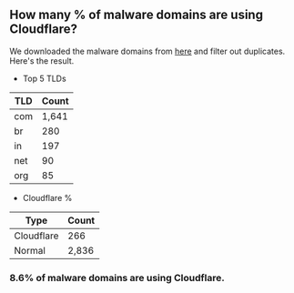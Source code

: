 ## How many % of malware domains are using Cloudflare?


We downloaded the malware domains from [here](https://urlhaus.abuse.ch) and filter out duplicates.
Here's the result.


[//]: # (start replacement)


- Top 5 TLDs

| TLD | Count |
| --- | --- |
| com | 1,641 |
| br | 280 |
| in | 197 |
| net | 90 |
| org | 85 |


- Cloudflare %

| Type | Count |
| --- | --- |
| Cloudflare | 266 |
| Normal | 2,836 |


### 8.6% of malware domains are using Cloudflare.